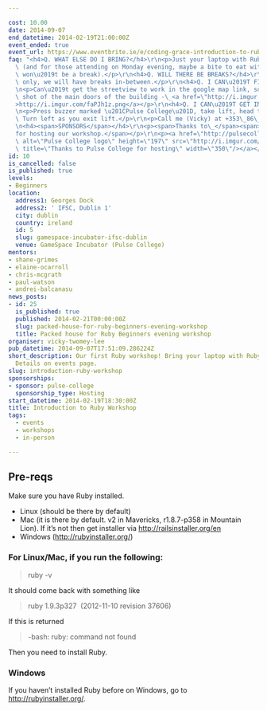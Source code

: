 ```yaml
---

cost: 10.00
date: 2014-09-07
end_datetime: 2014-02-19T21:00:00Z
event_ended: true
event_url: https://www.eventbrite.ie/e/coding-grace-introduction-to-ruby-workshop-tickets-10518307541
faq: "<h4>Q. WHAT ELSE DO I BRING?</h4>\r\n<p>Just your laptop with Ruby installed\
  \ (and for those attending on Monday evening, maybe a bite to eat with you as there\
  \ won\u2019t be a break).</p>\r\n<h4>Q. WILL THERE BE BREAKS?</h4>\r\n<p>Saturday\
  \ only, we will have breaks in-between.</p>\r\n<h4>Q. I CAN\u2019T FIND THE VENUE</h4>\r\
  \n<p>Can\u2019t get the streetview to work in the google map link, so I tool a screen\
  \ shot of the main doors of the building -\_<a href=\"http://i.imgur.com/faPJh1z.png\"\
  >http://i.imgur.com/faPJh1z.png</a></p>\r\n<h4>Q. I CAN\u2019T GET IN THE VENUE!</h4>\r\
  \n<p>Press buzzer marked \u201CPulse College\u201D, take lift, head to 2nd Floor.\
  \ Turn left as you exit lift.</p>\r\n<p>Call me (Vicky) at +353\_86\_150\_2003</p>\r\
  \n<h4><span>SPONSORS</span></h4>\r\n<p><span>Thanks to\_</span><span>PULSE COLLEGE</span><span>\_\
  for hosting our workshop.</span></p>\r\n<p><a href=\"http://pulsecollege.eu/\"><img\
  \ alt=\"Pulse College logo\" height=\"197\" src=\"http://i.imgur.com/CTvOPqW.jpg\"\
  \ title=\"Thanks to Pulse College for hosting\" width=\"350\"/></a></p>"
id: 10
is_cancelled: false
is_published: true
levels:
- Beginners
location:
  address1: Georges Dock
  address2: ' IFSC, Dublin 1'
  city: dublin
  country: ireland
  id: 5
  slug: gamespace-incubator-ifsc-dublin
  venue: GameSpace Incubator (Pulse College)
mentors:
- shane-grimes
- elaine-ocarroll
- chris-mcgrath
- paul-watson
- andrei-balcanasu
news_posts:
- id: 25
  is_published: true
  published: 2014-02-21T00:00:00Z
  slug: packed-house-for-ruby-beginners-evening-workshop
  title: Packed house for Ruby Beginners evening workshop
organiser: vicky-twomey-lee
pub_datetime: 2014-09-07T17:51:09.286224Z
short_description: Our first Ruby workshop! Bring your laptop with Ruby installed.
  Details on events page.
slug: introduction-ruby-workshop
sponsorships:
- sponsor: pulse-college
  sponsorship_type: Hosting
start_datetime: 2014-02-19T18:30:00Z
title: Introduction to Ruby Workshop
tags:
  - events
  - workshops
  - in-person

---
```


## Pre-reqs

Make sure you have Ruby installed.
<ul><li><span>Linux (should be there by default)</span></li>
<li><span>Mac (it is there by default. v2 in Mavericks, r</span><span>1.8.7-p358 in Mountain Lion</span><span>). If it&#8217;s not then get installer via </span><a href="http://railsinstaller.org/en">http://railsinstaller.org/en</a><span><br/></span></li>
<li>Windows (<a href="http://rubyinstaller.org/">http://rubyinstaller.org/</a>)</li>
</ul>

<h3>For Linux/Mac, if you run the following:</h3>

<blockquote>
ruby -v
</blockquote>

It should come back with something like

<blockquote>
ruby 1.9.3p327  (2012-11-10 revision 37606)
</blockquote>

<p>If this is returned</p>
<blockquote>
-bash: ruby: command not found
</blockquote>

Then you need to install Ruby.

<h3>Windows</h3>
If you haven&#8217;t installed Ruby before on Windows, go to <a href="http://rubyinstaller.org/">http://rubyinstaller.org/</a>.
